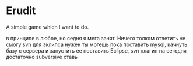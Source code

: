 # Erudit

A simple game which I want to do.

в принципе в любое, но седня я мега занят. Ничего толком ответить не смогу
svn для эклипса нужен
ты могешь пока поставить mysql, качнуть базу с сервера и запустить ее
поставить Eclipse, svn плагин
на сегодня достаточно
subversive ставь
